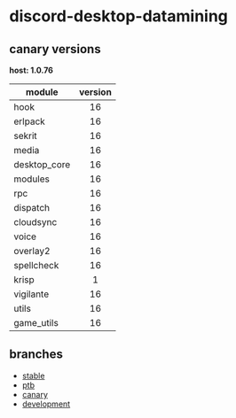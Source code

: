 # discord-desktop-datamining

## canary versions

**host: 1.0.76**

| module | version |
| ------ | :-----: |
| hook | 16 |
| erlpack | 16 |
| sekrit | 16 |
| media | 16 |
| desktop_core | 16 |
| modules | 16 |
| rpc | 16 |
| dispatch | 16 |
| cloudsync | 16 |
| voice | 16 |
| overlay2 | 16 |
| spellcheck | 16 |
| krisp | 1 |
| vigilante | 16 |
| utils | 16 |
| game_utils | 16 |

## branches

- [stable](https://github.com/OpenAsar/discord-desktop-datamining/tree/stable)
- [ptb](https://github.com/OpenAsar/discord-desktop-datamining/tree/ptb)
- [canary](https://github.com/OpenAsar/discord-desktop-datamining/tree/canary)
- [development](https://github.com/OpenAsar/discord-desktop-datamining/tree/development)